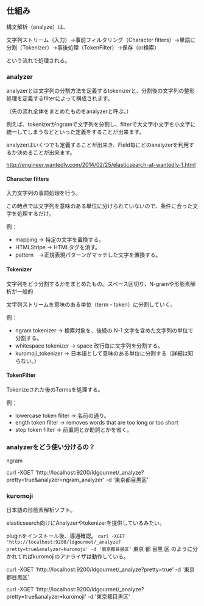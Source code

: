 
## 仕組み

構文解析（analyze）は、

文字列ストリーム（入力）→事前フィルタリング（Character filters）→単語に分割（Tokenizer）→事後処理（TokenFilter）→保存（or検索）

という流れで処理される。


### analyzer

analyzerとは文字列の分割方法を定義するtokenizerと、分割後の文字列の整形処理を定義するfilterによって構成されます。

（先の流れ全体をまとめたものをanalyzerと呼ぶ。）

例えば、tokenizerがngramで文字列を分割し、filterで大文字小文字を小文字に統一してしまうなどといった定義をすることが出来ます。

analyzerはいくつでも定義することが出来き、Field毎にどのanalyzerを利用するか決めることが出来ます。

http://engineer.wantedly.com/2014/02/25/elasticsearch-at-wantedly-1.html

#### Character filters

入力文字列の事前処理を行う。

この時点では文字列を意味のある単位に分けられていないので、条件に合った文字を処理するだけ。

例：

* mapping → 特定の文字を置換する。
* HTMLStripe → HTMLタグを消す。
* pattern　→正規表現パターンがマッチした文字を置換する。

#### Tokenizer

文字列をどう分割するかをまとめたもの。スペース区切り、N-gramや形態素解析が一般的

文字列ストリームを意味のある単位（term・token）に分割していく。

例：

* ngram tokenizer → 検索対象を、後続の N-1 文字を含めた文字列の単位で分割する。
* whitespace tokenizer → space 改行毎に文字列を分割する。
* kuromoji_tokenizer → 日本語として意味のある単位に分割する（詳細は知らない。）

#### TokenFilter

Tokenizeされた後のTermsを処理する。

例：

* lowercase token filter → 名前の通り。
* ength token filter → removes words that are too long or too short
* stop token filter → 前置詞とか助詞とかを省く。


### analyzerをどう使い分けるの？

ngram

curl -XGET 'http://localhost:9200/ldgourmet/_analyze?pretty=true&analyzer=ngram_analyzer' -d '東京都目黒区'


### kuromoji

日本語の形態素解析ソフト。

elasticsearch向けにAnalyzerやtokenizerを提供しているみたい。

pluginをインストール後、導通確認。
`curl -XGET 'http://localhost:9200/ldgourmet/_analyze?pretty=true&analyzer=kuromoji' -d '東京都目黒区'`
東京 都 目黒 区 のように分かれてればkuromojiのアナライザは動作している。


curl -XGET 'http://localhost:9200/ldgourmet/_analyze?pretty=true' -d '東京都目黒区'

curl -XGET 'http://localhost:9200/ldgourmet/_analyze?pretty=true&analyzer=kuromoji' -d '東京都目黒区'
